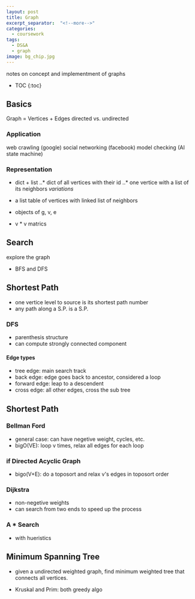 ```yaml
---
layout: post
title: Graph
excerpt_separator:  "<!--more-->"
categories:
  - coursework
tags:
  - DS&A
  - graph
image: bg_chip.jpg
---
```


notes on concept and implementment of graphs

- TOC
{:toc}

<!--more-->

## Basics
Graph = Vertices + Edges
directed vs. undirected

### Application
web crawling (google)
social networking (facebook)
model checking (AI state machine)

### Representation
* dict + list
..* dict of all vertices with their id
..* one vertice  with a list of its neighbors
_variations_
* a list table of vertices with linked list of neighbors
* objects of g, v, e


* v * v matrics

## Search
explore the graph
* BFS and DFS

## Shortest Path
* one vertice level to source is its shortest path number
* any path along a S.P. is a S.P.

### DFS
* parenthesis structure
* can compute strongly connected component

#### Edge types
* tree edge: main search track
* back edge: edge goes back to ancestor, considered a loop
* forward edge: leap to a descendent
* cross edge: all other edges, cross the sub tree

## Shortest Path

### Bellman Ford
* general case: can have negetive weight, cycles, etc.
* bigO(VE): loop v times, relax all edges for each loop

### if Directed Acyclic Graph
* bigo(V+E): do a toposort and relax v's edges in toposort order

### Dijkstra
* non-negetive weights
* can search from two ends to speed up the process

### A * Search
* with hueristics


## Minimum Spanning Tree
* given a undirected weighted graph, find minimum weighted tree that connects all vertices.

* Kruskal and Prim: both greedy algo